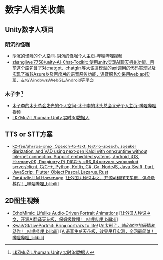 # 数字人相关收集

## Unity数字人项目

### 阴沉的怪咖

* [阴沉的怪咖的个人空间-阴沉的怪咖个人主页-哔哩哔哩视频](https://space.bilibili.com/45077877/lists/1186657?type=season)
* [zhangliwei7758/unity-AI-Chat-Toolkit: 使用unity实现AI聊天相关功能。目前这个库包含了对chatgpt、chatglm等大语言模型的api调用的代码实现以及实现了微软Azure以及百度AI的语音服务功能，语音服务均采用web api实现，支持Windows/WebGL/Android等平台](https://github.com/zhangliwei7758/unity-AI-Chat-Toolkit)

### 木子李 [^muzili]

* [木子李的木头总会发光的个人空间-木子李的木头总会发光个人主页-哔哩哔哩视频](https://space.bilibili.com/470738893)
* [LKZMuZiLi/human: Unity 实时3d数据人](https://github.com/LKZMuZiLi/human)

## TTS or STT方案

* [k2-fsa/sherpa-onnx: Speech-to-text, text-to-speech, speaker diarization, and VAD using next-gen Kaldi with onnxruntime without Internet connection. Support embedded systems, Android, iOS, HarmonyOS, Raspberry Pi, RISC-V, x86_64 servers, websocket server/client, C/C++, Python, Kotlin, C#, Go, NodeJS, Java, Swift, Dart, JavaScript, Flutter, Object Pascal, Lazarus, Rust](https://github.com/k2-fsa/sherpa-onnx)
* [FunAudioLLM Homepage](https://fun-audio-llm.github.io/) [[让外国人秒说中文，开源AI翻译天花板，保姆级教程！_哔哩哔哩_bilibili](https://www.bilibili.com/video/BV1DS421X7YQ/?spm_id_from=333.1387.homepage.video_card.click&vd_source=964bbd88f350a12d2453698dd08ec8ca)]

## 2D图生视频

* [EchoMimic: Lifelike Audio-Driven Portrait Animations](https://antgroup.github.io/ai/echomimic/) [[让外国人秒说中文，开源AI翻译天花板，保姆级教程！_哔哩哔哩_bilibili](https://www.bilibili.com/video/BV1DS421X7YQ?spm_id_from=333.788.player.switch&vd_source=964bbd88f350a12d2453698dd08ec8ca)]
* [KwaiVGI/LivePortrait: Bring portraits to life!](https://github.com/KwaiVGI/LivePortrait) [[AI太刑了，随心掌控的表情和动作！_哔哩哔哩_bilibili](https://www.bilibili.com/video/BV1Zy411e7q1?spm_id_from=333.788.player.switch&vd_source=964bbd88f350a12d2453698dd08ec8ca)] [[AI语音生成天花板，效果吊打实测，全网最简单！_哔哩哔哩_bilibili](https://www.bilibili.com/video/BV18T421Y7FG/?spm_id_from=333.1387.homepage.video_card.click&vd_source=964bbd88f350a12d2453698dd08ec8ca)]

[^muzili]: [LKZMuZiLi/human: Unity 实时3d数据人](https://github.com/LKZMuZiLi/human)
